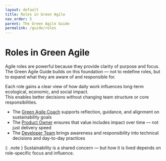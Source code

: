 ```yaml
---
layout: default
title: Roles in Green Agile
nav_order: 5
parent: The Green Agile Guide
permalink: /guide/roles
---
```


# Roles in Green Agile

Agile roles are powerful because they provide clarity of purpose and focus.  
The Green Agile Guide builds on this foundation — not to redefine roles, but to expand what they are aware of and responsible for.

Each role gains a clear view of how daily work influences long-term ecological, economic, and social impact.  
This enables better decisions without changing team structure or core responsibilities.

- The [Green Agile Coach](/guide/roles/green-agile-coach) supports reflection, guidance, and alignment on sustainability goals  
- The [Product Owner](/guide/roles/product-owner) ensures that value includes impact over time — not just delivery speed  
- The [Developer Team](/guide/roles/developer-team) brings awareness and responsibility into technical decisions and day-to-day practices

{: .note }
Sustainability is a shared concern — but how it is lived depends on role-specific focus and influence.